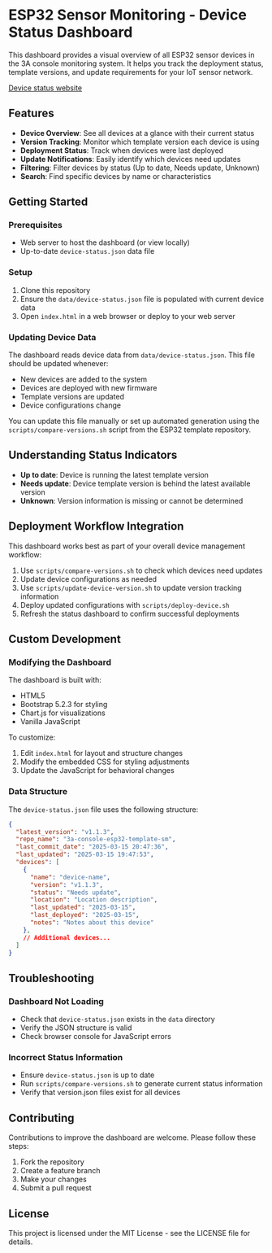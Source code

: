 # ESP32 Sensor Monitoring - Device Status Dashboard

This dashboard provides a visual overview of all ESP32 sensor devices in the 3A console monitoring system. It helps you track the deployment status, template versions, and update requirements for your IoT sensor network.

[Device status website](https://clausen-engineering.github.io/3a-console-sensor-device-status/)

## Features

- **Device Overview**: See all devices at a glance with their current status
- **Version Tracking**: Monitor which template version each device is using
- **Deployment Status**: Track when devices were last deployed
- **Update Notifications**: Easily identify which devices need updates
- **Filtering**: Filter devices by status (Up to date, Needs update, Unknown)
- **Search**: Find specific devices by name or characteristics

## Getting Started

### Prerequisites

- Web server to host the dashboard (or view locally)
- Up-to-date `device-status.json` data file

### Setup

1. Clone this repository
2. Ensure the `data/device-status.json` file is populated with current device data
3. Open `index.html` in a web browser or deploy to your web server

### Updating Device Data

The dashboard reads device data from `data/device-status.json`. This file should be updated whenever:

- New devices are added to the system
- Devices are deployed with new firmware
- Template versions are updated
- Device configurations change

You can update this file manually or set up automated generation using the `scripts/compare-versions.sh` script from the ESP32 template repository.

## Understanding Status Indicators

- **Up to date**: Device is running the latest template version
- **Needs update**: Device template version is behind the latest available version
- **Unknown**: Version information is missing or cannot be determined

## Deployment Workflow Integration

This dashboard works best as part of your overall device management workflow:

1. Use `scripts/compare-versions.sh` to check which devices need updates
2. Update device configurations as needed
3. Use `scripts/update-device-version.sh` to update version tracking information
4. Deploy updated configurations with `scripts/deploy-device.sh`
5. Refresh the status dashboard to confirm successful deployments

## Custom Development

### Modifying the Dashboard

The dashboard is built with:
- HTML5
- Bootstrap 5.2.3 for styling
- Chart.js for visualizations
- Vanilla JavaScript

To customize:
1. Edit `index.html` for layout and structure changes
2. Modify the embedded CSS for styling adjustments
3. Update the JavaScript for behavioral changes

### Data Structure

The `device-status.json` file uses the following structure:

```json
{
  "latest_version": "v1.1.3",
  "repo_name": "3a-console-esp32-template-sm",
  "last_commit_date": "2025-03-15 20:47:36",
  "last_updated": "2025-03-15 19:47:53",
  "devices": [
    {
      "name": "device-name",
      "version": "v1.1.3",
      "status": "Needs update",
      "location": "Location description",
      "last_updated": "2025-03-15",
      "last_deployed": "2025-03-15",
      "notes": "Notes about this device"
    },
    // Additional devices...
  ]
}
```

## Troubleshooting

### Dashboard Not Loading

- Check that `device-status.json` exists in the `data` directory
- Verify the JSON structure is valid
- Check browser console for JavaScript errors

### Incorrect Status Information

- Ensure `device-status.json` is up to date
- Run `scripts/compare-versions.sh` to generate current status information
- Verify that version.json files exist for all devices

## Contributing

Contributions to improve the dashboard are welcome. Please follow these steps:

1. Fork the repository
2. Create a feature branch
3. Make your changes
4. Submit a pull request

## License

This project is licensed under the MIT License - see the LICENSE file for details.
